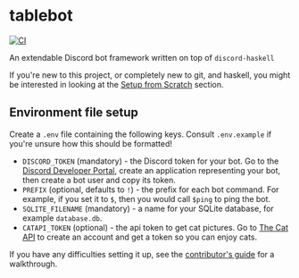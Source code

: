 # tablebot

[![CI](https://github.com/WarwickTabletop/tablebot/actions/workflows/main.yml/badge.svg)](https://github.com/WarwickTabletop/tablebot/actions/workflows/main.yml)

An extendable Discord bot framework written on top of `discord-haskell`

If you're new to this project, or completely new to git, and haskell, you might be interested in looking at the [Setup from Scratch](#setup-from-scratch) section.

## Environment file setup

Create a `.env` file containing the following keys. Consult `.env.example` if you're unsure how this should be formatted!

* `DISCORD_TOKEN` (mandatory) - the Discord token for your bot. Go to the [Discord Developer Portal](https://discord.com/developers/applications), create an application representing your bot, then create a bot user and copy its token.
* `PREFIX` (optional, defaults to `!`) - the prefix for each bot command. For example, if you set it to `$`, then you would call `$ping` to ping the bot.
* `SQLITE_FILENAME` (mandatory) - a name for your SQLite database, for example `database.db`.
* `CATAPI_TOKEN` (optional) - the api token to get cat pictures. Go to [The Cat API](https://thecatapi.com/) to create an account and get a token so you can enjoy cats.

If you have any difficulties setting it up, see the [contributor's guide](https://github.com/WarwickTabletop/tablebot/blob/main/CONTRIBUTING.md) for a walkthrough.
